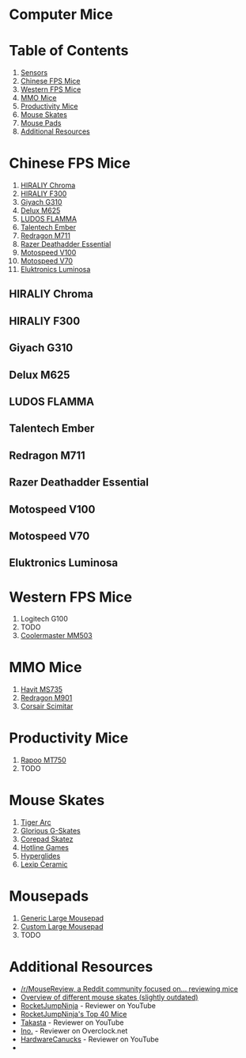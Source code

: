 # Computer Mice

# Table of Contents
1. [Sensors](#sensors)
2. [Chinese FPS Mice](#chinese-fps-mice)
3. [Western FPS Mice](#western-fps-mice)
4. [MMO Mice](#mmo-mice)
5. [Productivity Mice](#productivity-mice)
6. [Mouse Skates](#mouse-skates)
7. [Mouse Pads](#mouse-pads)
8. [Additional Resources](#additional-resources)

# Chinese FPS Mice

1. [HIRALIY Chroma](#hiraliy-chroma)
2. [HIRALIY F300](#hiraliy-f300)
3. [Giyach G310](#giyach-g310)
4. [Delux M625](#delux-m625)
5. [LUDOS FLAMMA](#ludos-flamma)
6. [Talentech Ember](#talentech-ember)
7. [Redragon M711](#redragon-m711)
8. [Razer Deathadder Essential](#razer-deathadder-essential)
9. [Motospeed V100](#Motospeed-V100)
10. [Motospeed V70](#motospeed-v70)
11. [Eluktronics Luminosa](#eluktronics-luminosa)

## HIRALIY Chroma

## HIRALIY F300

## Giyach G310

## Delux M625

## LUDOS FLAMMA

## Talentech Ember

## Redragon M711

## Razer Deathadder Essential

## Motospeed V100

## Motospeed V70

## Eluktronics Luminosa

# Western FPS Mice

1. Logitech G100
2. TODO
3. [Coolermaster MM503](#coolermaster-mm503)

# MMO Mice
1. [Havit MS735](#Havit-ms735)
2. [Redragon M901](#redragon-m901)
3. [Corsair Scimitar](#corsair-scimitar)

# Productivity Mice

1. [Rapoo MT750](#rapoo-mt750)
2. TODO

# Mouse Skates

1. [Tiger Arc](#tiger-arc)
2. [Glorious G-Skates](#glorious-g-skates)
3. [Corepad Skatez](#corepad-skatez)
4. [Hotline Games](#hotline-games)
5. [Hyperglides](#hyperglides)
6. [Lexip Ceramic](#lexip-ceramic)

# Mousepads

1. [Generic Large Mousepad](#generic-large-mousepad)
2. [Custom Large Mousepad](#custom-large-mousepad)
3. TODO

# Additional Resources
 - [/r/MouseReview, a Reddit community focused on... reviewing mice](https://www.reddit.com/r/MouseReview)
 - [Overview of different mouse skates (slightly outdated)](https://www.reddit.com/r/MouseReview/comments/aq403c/mouse_feet_clearing_up_the_confusion/)
 - [RocketJumpNinja](https://www.youtube.com/channel/UCGJaDZC7PChgd-XMwcbZkiw) - Reviewer on YouTube
 - [RocketJumpNinja's Top 40 Mice](http://www.rocketjumpninja.com/top-40/)
 - [Takasta](https://www.youtube.com/user/takasta/) - Reviewer on YouTube
 - [Ino.](https://www.overclock.net/forum/members/239672-ino-.html) - Reviewer on Overclock.net
 - [HardwareCanucks](https://www.youtube.com/user/HardwareCanucks) - Reviewer on YouTube
 - 
